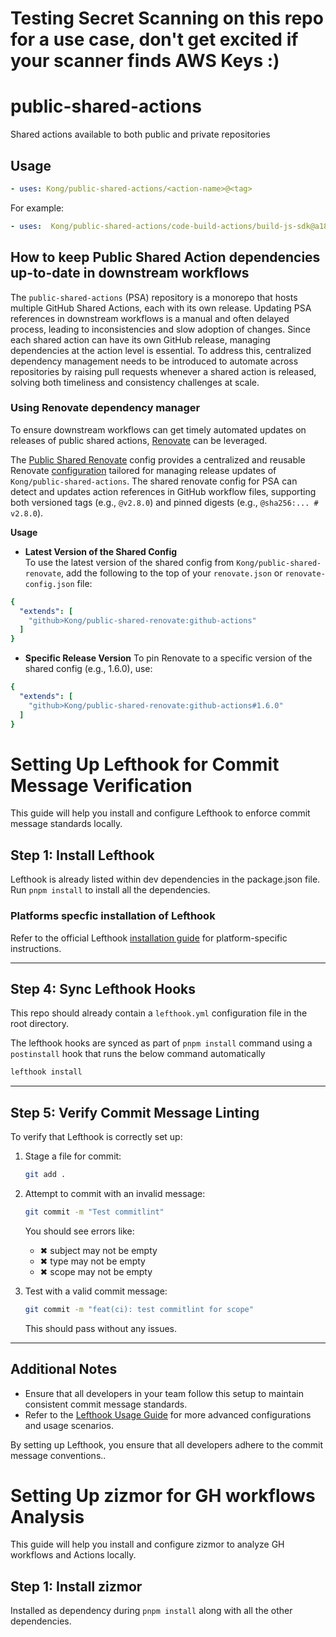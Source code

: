 # Testing Secret Scanning on this repo for a use case, don't get excited if your scanner finds AWS Keys :)
# public-shared-actions
Shared actions available to both public and private repositories

## Usage
  
```yaml
- uses: Kong/public-shared-actions/<action-name>@<tag>
```

For example:
  
```yaml
- uses:  Kong/public-shared-actions/code-build-actions/build-js-sdk@a18abf762d6e2444bcbfd20de70451ea1e3bc1b1 # v4.0.1
```

## How to keep Public Shared Action dependencies up-to-date in downstream workflows
The `public-shared-actions` (PSA) repository is a monorepo that hosts multiple GitHub Shared Actions, each with its own release. Updating PSA references in downstream workflows is a manual and often delayed process, leading to inconsistencies and slow adoption of changes. Since each shared action can have its own GitHub release, managing dependencies at the action level is essential. To address this, centralized dependency management needs to be introduced to automate across repositories by raising pull requests whenever a shared action is released, solving both timeliness and consistency challenges at scale.

### Using Renovate dependency manager
To ensure downstream workflows can get timely automated updates on releases of public shared actions, [Renovate](https://github.com/renovatebot/renovate) can be leveraged.

The [Public Shared Renovate](https://github.com/Kong/public-shared-renovate) config provides a centralized and reusable Renovate [configuration](https://github.com/Kong/public-shared-renovate/blob/main/github-actions.json) tailored for managing release updates of `Kong/public-shared-actions`. The shared renovate config for PSA can detect and updates action references in GitHub workflow files, supporting both versioned tags (e.g., `@v2.8.0`) and pinned digests (e.g., `@sha256:... # v2.8.0`).

**Usage**
- **Latest Version of the Shared Config**  
To use the latest version of the shared config from `Kong/public-shared-renovate`, add the following to the top of your `renovate.json` or `renovate-config.json` file:

```yaml
{
  "extends": [
    "github>Kong/public-shared-renovate:github-actions"
  ]
}
```

- **Specific Release Version**
To pin Renovate to a specific version of the shared config (e.g., 1.6.0), use:

```yaml
{
  "extends": [
    "github>Kong/public-shared-renovate:github-actions#1.6.0"
  ]
}
```

# Setting Up Lefthook for Commit Message Verification

This guide will help you install and configure Lefthook to enforce commit message standards locally.

## Step 1: Install Lefthook

Lefthook is already listed within dev dependencies in the package.json file. Run `pnpm install` to install all the dependencies.

### Platforms specfic installation of Lefthook
Refer to the official Lefthook [installation guide](https://github.com/evilmartians/lefthook/blob/master/docs/install.md) for platform-specific instructions.

---

## Step 4: Sync Lefthook Hooks
This repo should already contain a `lefthook.yml` configuration file in the root directory.

The lefthook hooks are synced as part of `pnpm install` command using a `postinstall` hook that runs the below command automatically

```bash
lefthook install
```

---

## Step 5: Verify Commit Message Linting

To verify that Lefthook is correctly set up:

1. Stage a file for commit:
   ```bash
   git add .
   ```

2. Attempt to commit with an invalid message:
   ```bash
   git commit -m "Test commitlint"
   ```
   You should see errors like:
    - ✖ subject may not be empty
    - ✖ type may not be empty
    - ✖ scope may not be empty

3. Test with a valid commit message:
   ```bash
   git commit -m "feat(ci): test commitlint for scope"
   ```
   This should pass without any issues.

---

## Additional Notes

- Ensure that all developers in your team follow this setup to maintain consistent commit message standards.
- Refer to the [Lefthook Usage Guide](https://github.com/evilmartians/lefthook/blob/master/docs/usage.md) for more advanced configurations and usage scenarios.

By setting up Lefthook, you ensure that all developers adhere to the commit message conventions..

# Setting Up zizmor for GH workflows Analysis

This guide will help you install and configure zizmor to analyze GH workflows and Actions locally.

## Step 1: Install zizmor
Installed as dependency during `pnpm install` along with all the other  dependencies.
